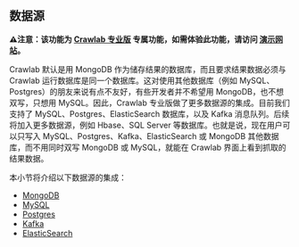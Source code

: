 ## 数据源

**⚠️注意：该功能为 [Crawlab 专业版](https://www.crawlab.cn/purchase-pro) 专属功能，如需体验此功能，请访问 [演示网站](https://demo.crawlab.cn)。**

Crawlab 默认是用 MongoDB 作为储存结果的数据库，而且要求结果数据必须与 Crawlab 运行数据库是同一个数据库。这对使用其他数据库（例如 MySQL、Postgres）的朋友来说有点不友好，有些开发者并不希望用 MongoDB，也不想双写，只想用 MySQL。因此，Crawlab 专业版做了更多数据源的集成。目前我们支持了 MySQL、Postgres、ElasticSearch 数据库，以及 Kafka 消息队列。后续将加入更多数据源，例如 Hbase、SQL Server 等数据库。也就是说，现在用户可以只写入 MySQL、Postgres、Kafka、ElasticSearch 或 MongoDB 其他数据库，而不用同时双写 MongoDB 或 MySQL，就能在 Crawlab 界面上看到抓取的结果数据。

本小节将介绍以下数据源的集成：

- [MongoDB](MongoDB.md)
- [MySQL](MySQL.md)
- [Postgres](Postgres.md)
- [Kafka](Kafka.md)
- [ElasticSearch](ElasticSearch.md)

